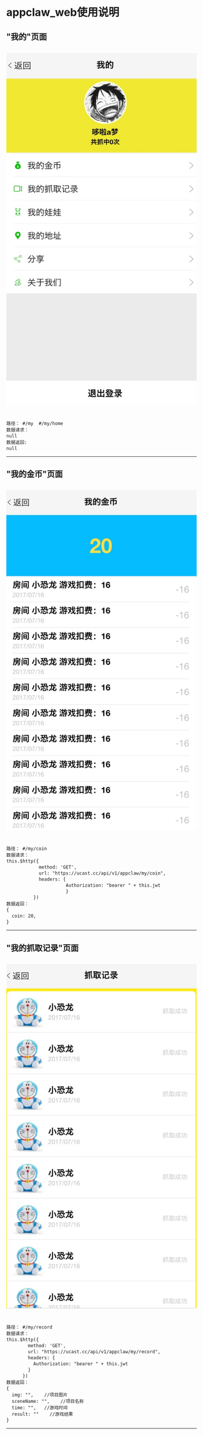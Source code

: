 # appclaw_web使用说明

## "我的"页面
![image](https://github.com/SleepyRabbit/img/blob/master/appclaw_web/my.jpeg)  
---
<pre><code>
路径： #/my  #/my/home
数据请求：
null
数据返回:
null
</code></pre>
---

## "我的金币"页面
![image](https://github.com/SleepyRabbit/img/blob/master/appclaw_web/my_coin.jpeg)  
---
<pre><code>
路径： #/my/coin
数据请求：
this.$http({  
            method: 'GET',  
            url: "https://ucast.cc/api/v1/appclaw/my/coin",  
            headers: {  
                      Authorization: "bearer " + this.jwt  
                      }  
          })  
数据返回：  
{  
  coin: 20,  
}
</code></pre>
---

## "我的抓取记录"页面
![image](https://github.com/SleepyRabbit/img/blob/master/appclaw_web/my_record.jpeg)  
---
<pre><code>
路径： #/my/record
数据请求：   
this.$http({
        method: 'GET',
        url: "https://ucast.cc/api/v1/appclaw/my/record",
        headers: {
          Authorization: "bearer " + this.jwt
        }
      }) 
数据返回：
{
  img: "",    //项目图片
  sceneName: "",    //项目名称
  time: "",   //游戏时间
  result: ""    //游戏结果
}
</code></pre>
---
